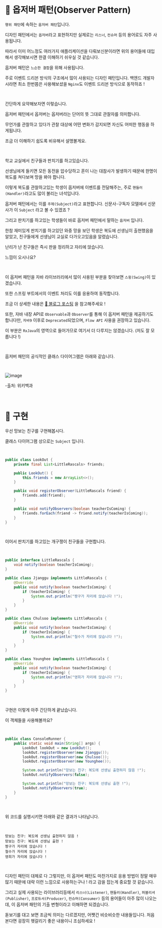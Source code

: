 # 📜 옵저버 패턴(Observer Pattern)

`행위 패턴`에 속하는 `옵저버 패턴`입니다.

디자인 패턴에서는 `옵저버`라고 표현하지만 실제로는 `리스너`, `컨슈머` 등의 용어로도 자주 사용됩니다.

따라서 이미 어느정도 여러가지 애플리케이션을 다뤄보신분이라면 위의 용어들에 대입해서 생각해보시면 한결 이해하기 쉬우실 것 같습니다.

옵저버 패턴은 `느슨한 결합`을 위해 사용됩니다.

주로 이벤트 드리븐 방식의 구조에서 많이 사용되는 디자인 패턴입니다. 백엔드 개발자시라면 최소 한번쯤은 사용해보셨을 `Nginx`도 이벤트 드리븐 방식으로 동작하죠 !

<br />

간단하게 요약해보자면 이렇습니다.

옵저버 패턴에서 옵저버는 옵저버라는 단어의 뜻 그대로 관찰자를 의미합니다.

무언가를 관찰하고 있다가 관찰 대상에 어떤 변화가 감지되면 자신도 어떠한 행동을 하게됩니다.

조금 더 이해하기 쉽도록 비유해서 설명볼게요.

<br />

학교 교실에서 친구들과 판치기를 하고있습니다.

선생님에게 들키면 모든 동전을 압수당하고 혼이 나는 대참사가 발생하기 때문에 한명이 복도를 쳐다보며 망을 봐야 합니다.

이렇게 복도를 관찰하고있는 학생이 옵저버에 이벤트를 전달해주는, 주로 `핸들러(Handler)`라고도 많이 불리는 녀석입니다.

옵저버 패턴에서는 이를 `주제(Subject)`라고 표현합니다. 신문사-구독자 모델에서 신문사가 이 `Subject` 라고 볼 수 있겠죠 ?

그리고 판치기를 하고있는 학생들이 바로 옵저버 패턴에서 말하는 `옵저버` 입니다.

한참 재미있게 판치기를 하고있던 와중 망을 보던 학생은 복도에 선생님이 출현했음을 알았고, 친구들에게 선생님이 교실로 다가오고있음을 알렸습니다.

난리가 난 친구들은 즉시 판을 정리하고 자리에 앉습니다.

느낌이 오시나요?

<br />

이 옵저버 패턴을 자바 라이브러리에서 많이 사용된 부분을 찾아보면 `스윙(Swing)`이 있겠습니다.

또한 스프링 부트에서의 이벤트 처리도 이를 응용하여 동작합니다.

조금 더 상세한 내용은 [📜 블로그 포스팅](https://shirohoo.github.io/spring/spring-boot/2021-09-15-spring-events/) 을 참고해주세요 !

또한, 자바 내장 API로 `Observable`과 `Observer`를 통해 이 옵저버 패턴을 제공하기도 합니다만, `자바9` 이후로 `Deprecated`되었으며, `Flow API` 사용을 권장하고 있습니다.

이 부분은 `RxJava`의 영역으로 들어가므로 여기서 더 다루지는 않겠습니다. (저도 잘 모릅니다 !)

<br />

옵저버 패턴의 공식적인 클래스 다이어그램은 아래와 같습니다.

<br />

![image](https://user-images.githubusercontent.com/71188307/134644185-4a4efa0c-ea67-4c12-9a71-fcdc363618cd.png)

-출처: 위키백과

<br />

# 📜 구현

우선 망보는 친구를 구현해봅시다.

클래스 다이어그램 상으로는 `Subject` 입니다.

<br />

```java
public class LookOut {
    private final List<LittleRascals> friends;

    public LookOut() {
        this.friends = new ArrayList<>();
    }

    public void registerObserver(LittleRascals friend) {
        friends.add(friend);
    }

    public void notifyObservers(boolean teacherIsComing) {
        friends.forEach(friend -> friend.notify(teacherIsComing));
    }
}
```

<br />

이어서 판치기를 하고있는 개구쟁이 친구들을 구현합니다.

<br />

```java
public interface LittleRascals {
    void notify(boolean teacherIsComing);
}

public class Jjanggu implements LittleRascals {
    @Override
    public void notify(boolean teacherIsComing) {
        if (teacherIsComing) {
            System.out.println("짱구가 자리에 앉습니다 !");
        }
    }
}

public class Chulsoo implements LittleRascals {
    @Override
    public void notify(boolean teacherIsComing) {
        if (teacherIsComing) {
            System.out.println("철수가 자리에 앉습니다 !");
        }
    }
}

public class Younghee implements LittleRascals {
    @Override
    public void notify(boolean teacherIsComing) {
        if (teacherIsComing) {
            System.out.println("영희가 자리에 앉습니다 !");
        }
    }
}
```

<br />

구현은 이렇게 아주 간단하게 끝났습니다.

이 객체들을 사용해볼까요?

<br />

```java
public class ConsoleRunner {
    public static void main(String[] args) {
        LookOut lookOut = new LookOut();
        lookOut.registerObserver(new Jjanggu());
        lookOut.registerObserver(new Chulsoo());
        lookOut.registerObserver(new Younghee());

        System.out.println("망보는 친구: 복도에 선생님 출현하지 않음 !");
        lookOut.notifyObservers(false);

        System.out.println("망보는 친구: 복도에 선생님 출현 !");
        lookOut.notifyObservers(true);
    }
}
```

<br />

위 코드를 실행시키면 아래와 같은 결과가 나타납니다.

<br />

```shell
망보는 친구: 복도에 선생님 출현하지 않음 !
망보는 친구: 복도에 선생님 출현 !
짱구가 자리에 앉습니다 !
철수가 자리에 앉습니다 !
영희가 자리에 앉습니다 !
```

<br />

디자인 패턴이 대체로 다 그렇지만, 이 옵저버 패턴도 마찬가지로 응용 방법이 정말 매우 많기 때문에 대략 이런 느낌으로 사용하는구나 ! 라고 감을 잡는게 중요할 것 같습니다.

그리고 실제 사용되는 라이브러리등에서 `리스너(Listener)`, `핸들러(Handler)`, `퍼블리셔(Publisher)`, `프로듀서(Producer)`, `컨슈머(Consumer)` 등의 용어들이 아주 많이 나오는데, 이 옵저버 패턴의 기출 변형이라고 이해하면 되겠습니다.

돋보기를 대고 보면 조금씩 의미는 다르겠지만, 어쨋건 비슷비슷한 내용들입니다. 처음 본다면 굉장히 헷갈리기 좋은 내용이니 조심하세요 !

<br />
